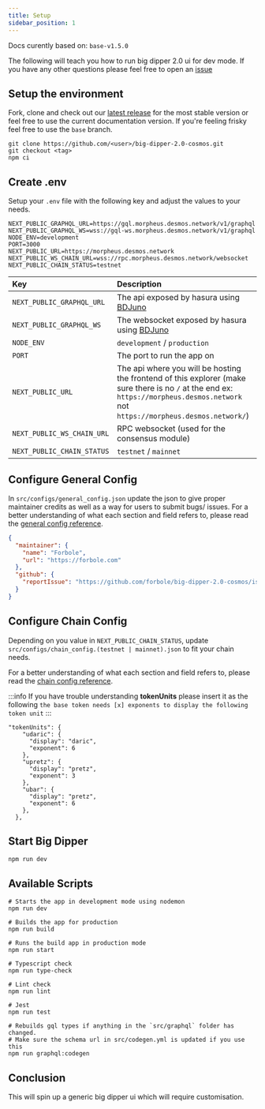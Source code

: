 ```yaml
---
title: Setup
sidebar_position: 1
---
```


Docs curently based on: `base-v1.5.0`

The following will teach you how to run big dipper 2.0 ui for dev mode. If you have any other questions please feel free to open an [issue](https://github.com/forbole/big-dipper-2.0-cosmos/issues)
## Setup the environment
Fork, clone and check out our [latest release](https://github.com/forbole/big-dipper-2.0-cosmos/releases) for the most stable version or feel free to use the current documentation version. If you're feeling frisky feel free to use the `base` branch.

```
git clone https://github.com/<user>/big-dipper-2.0-cosmos.git
git checkout <tag>
npm ci
```

## Create .env

Setup your `.env` file with the following key and adjust the values to your needs.

```
NEXT_PUBLIC_GRAPHQL_URL=https://gql.morpheus.desmos.network/v1/graphql
NEXT_PUBLIC_GRAPHQL_WS=wss://gql-ws.morpheus.desmos.network/v1/graphql
NODE_ENV=development
PORT=3000
NEXT_PUBLIC_URL=https://morpheus.desmos.network
NEXT_PUBLIC_WS_CHAIN_URL=wss://rpc.morpheus.desmos.network/websocket
NEXT_PUBLIC_CHAIN_STATUS=testnet
```

| Key | Description |
| :------- | :------- |
| `NEXT_PUBLIC_GRAPHQL_URL` | The api exposed by hasura using [BDJuno](https://github.com/forbole/bdjuno) |
| `NEXT_PUBLIC_GRAPHQL_WS` | The websocket exposed by hasura using [BDJuno](https://github.com/forbole/bdjuno) |
| `NODE_ENV` | `development` / `production` |
| `PORT` | The port to run the app on |
| `NEXT_PUBLIC_URL` | The api where you will be hosting the frontend of this explorer (make sure there is no `/` at the end ex: `https://morpheus.desmos.network` not `https://morpheus.desmos.network/`) |
| `NEXT_PUBLIC_WS_CHAIN_URL` | RPC websocket (used for the consensus module) |
| `NEXT_PUBLIC_CHAIN_STATUS` | `testnet` / `mainnet` |

## Configure General Config
In `src/configs/general_config.json` update the json to give proper maintainer credits as well as a way for users to submit bugs/ issues.
For a better understanding of what each section and field refers to, please read the [general config reference](general-config.md).

```json
{
  "maintainer": {
    "name": "Forbole",
    "url": "https://forbole.com"
  },
  "github": {
    "reportIssue": "https://github.com/forbole/big-dipper-2.0-cosmos/issues"
  }
}
```

## Configure Chain Config
Depending on you value in `NEXT_PUBLIC_CHAIN_STATUS`, update `src/configs/chain_config.(testnet | mainnet).json` to fit your chain needs.

For a better understanding of what each section and field refers to, please read the [chain config reference](chain-config.md).

:::info
If you have trouble understanding **tokenUnits** please insert it as the following `the base token needs [x] exponents to display the following token unit`
:::

```
"tokenUnits": {
    "udaric": {
      "display": "daric",
      "exponent": 6
    },
    "upretz": {
      "display": "pretz",
      "exponent": 3
    },
    "ubar": {
      "display": "pretz",
      "exponent": 6
    },
  },
```


## Start Big Dipper
```
npm run dev
```

## Available Scripts

```
# Starts the app in development mode using nodemon
npm run dev

# Builds the app for production
npm run build

# Runs the build app in production mode
npm run start

# Typescript check
npm run type-check

# Lint check
npm run lint

# Jest
npm run test

# Rebuilds gql types if anything in the `src/graphql` folder has changed.
# Make sure the schema url in src/codegen.yml is updated if you use this
npm run graphql:codegen
```

<!-- ## Docker
If you want to use this with docker update the following ENV Variables inside the `Dockerfile`:

```
ENV NEXT_PUBLIC_GRAPHQL_URL <your_url>
ENV NEXT_PUBLIC_GRAPHQL_WS <your_url>
ENV NEXT_PUBLIC_URL <your_url>
ENV NEXT_PUBLIC_WS_CHAIN_URL <your_url>
ENV NODE_ENV production
ENV PORT 3000
```

```
docker build
```

 -->

## Conclusion
This will spin up a generic big dipper ui which will require customisation.
